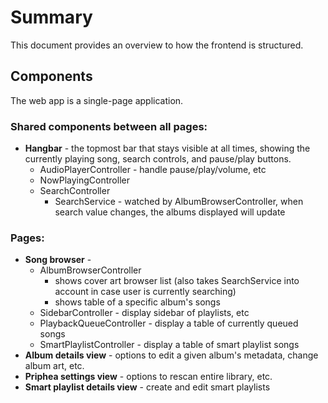 # Summary

This document provides an overview to how the frontend is structured.

## Components

The web app is a single-page application.

### Shared components between all pages:

- **Hangbar** - the topmost bar that stays visible at all times, showing the currently playing song, search controls, and pause/play buttons.
  - AudioPlayerController - handle pause/play/volume, etc
  - NowPlayingController
  - SearchController
    - SearchService - watched by AlbumBrowserController, when search value changes, the albums displayed will update

### Pages:

- **Song browser** -
  - AlbumBrowserController
    - shows cover art browser list (also takes SearchService into account in case user is currently searching)
    - shows table of a specific album's songs
  - SidebarController - display sidebar of playlists, etc
  - PlaybackQueueController - display a table of currently queued songs
  - SmartPlaylistController - display a table of smart playlist songs
- **Album details view** - options to edit a given album's metadata, change album art, etc.
- **Priphea settings view** - options to rescan entire library, etc.
- **Smart playlist details view** - create and edit smart playlists
